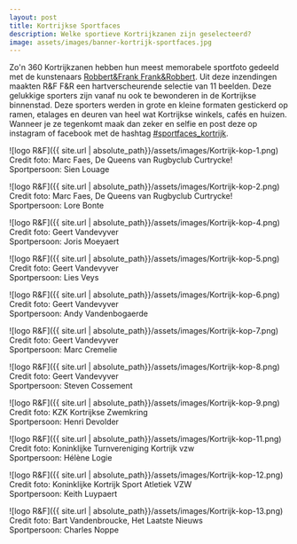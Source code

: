 ```yaml
---
layout: post
title: Kortrijkse Sportfaces
description: Welke sportieve Kortrijkzanen zijn geselecteerd?
image: assets/images/banner-kortrijk-sportfaces.jpg
---
```


Zo'n 360 Kortrijkzanen hebben hun meest memorabele sportfoto gedeeld met de kunstenaars [Robbert&Frank Frank&Robbert](http://www.robbertenfrank.com "R&F F&R"). Uit deze inzendingen maakten R&F F&R een hartverscheurende selectie van 11 beelden. Deze gelukkige sporters zijn vanaf nu ook te bewonderen in de Kortrijkse binnenstad. Deze sporters werden in grote en kleine formaten gestickerd op ramen, etalages en deuren van heel wat Kortrijkse winkels, cafés en huizen. Wanneer je ze tegenkomt maak dan zeker en selfie en post deze op instagram of facebook met de hashtag <a href="https://www.instagram.com/explore/tags/sportfaces_kortrijk/">#sportfaces_kortrijk</a>.


![logo R&F]({{ site.url | absolute_path}}/assets/images/Kortrijk-kop-1.png)     
Credit foto: Marc Faes, De Queens van Rugbyclub Curtrycke!  
Sportpersoon: Sien Louage  

![logo R&F]({{ site.url | absolute_path}}/assets/images/Kortrijk-kop-2.png)   
Credit foto: Marc Faes, De Queens van Rugbyclub Curtrycke!  
Sportpersoon: Lore Bonte  

![logo R&F]({{ site.url | absolute_path}}/assets/images/Kortrijk-kop-4.png)     
Credit foto: Geert Vandevyver      
Sportpersoon: Joris Moeyaert

![logo R&F]({{ site.url | absolute_path}}/assets/images/Kortrijk-kop-5.png)     
Credit foto: Geert Vandevyver      
Sportpersoon: Lies Veys

![logo R&F]({{ site.url | absolute_path}}/assets/images/Kortrijk-kop-6.png)     
Credit foto: Geert Vandevyver      
Sportpersoon: Andy Vandenbogaerde

![logo R&F]({{ site.url | absolute_path}}/assets/images/Kortrijk-kop-7.png)     
Credit foto: Geert Vandevyver      
Sportpersoon: Marc Cremelie

![logo R&F]({{ site.url | absolute_path}}/assets/images/Kortrijk-kop-8.png)     
Credit foto: Geert Vandevyver      
Sportpersoon: Steven Cossement

![logo R&F]({{ site.url | absolute_path}}/assets/images/Kortrijk-kop-9.png)     
Credit foto: KZK Kortrijkse Zwemkring      
Sportpersoon: Henri Devolder

![logo R&F]({{ site.url | absolute_path}}/assets/images/Kortrijk-kop-11.png)     
Credit foto: Koninklijke Turnvereniging Kortrijk vzw     
Sportpersoon: Hélène Logie

![logo R&F]({{ site.url | absolute_path}}/assets/images/Kortrijk-kop-12.png)     
Credit foto: Koninklijke Kortrijk Sport Atletiek VZW     
Sportpersoon: Keith Luypaert

![logo R&F]({{ site.url | absolute_path}}/assets/images/Kortrijk-kop-13.png)     
Credit foto: Bart Vandenbroucke, Het Laatste Nieuws     
Sportpersoon: Charles Noppe